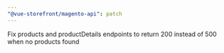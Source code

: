 ```yaml
---
"@vue-storefront/magento-api": patch
---
```


Fix products and productDetails endpoints to return 200 instead of 500 when no products found
